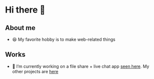 # Hi there 👋
## About me 
- 😆 My favorite hobby is to make web-related things
## Works
- 🔭 I’m currently working on a file share + live chat app [seen here](http://github.com/massenger). My other projects are [here](https://zanefinner.netlify.app)

